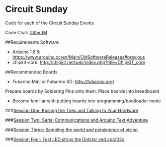 # Circuit Sunday
Code for each of the Circuit Sunday Events

Code Chat: [Gitter IM](https://gitter.im/fubarlabs/codechat?utm_source=share-link&utm_medium=link&utm_campaign=share-link)

##Requirements
Software
* Arduino 1.6.5: https://www.arduino.cc/en/Main/OldSoftwareReleases#previous
* chipkit-core: http://chipkit.net/wiki/index.php?title=ChipKIT_core

##Recommended Boards
* Fubarino Mini or Fubarino SD: http://fubarino.org/

Prepare boards by Soldering Pins onto them.
Place boards into breadboard

* Become familiar with putting boards into programming/bootloader mode


###[Session One: Kicking the Tires and Talking to Your Hardware](week1)

###[Session Two: Serial Communications and Arduino Text Adventure](week2)

###[Session Three: Sampling the world and persistence of vision](week3)

###[Session Four: Fast LED strips the Dotstar and apa102x](week4) 
